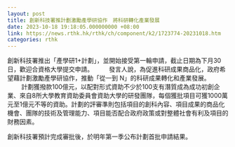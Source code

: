 ```yaml
---
layout: post
title: 創新科技署推計劃激勵產學研協作　將科研轉化產業發展
date: 2023-10-18 19:18:05.000000000 +08:00
link: https://news.rthk.hk/rthk/ch/component/k2/1723774-20231018.htm
categories: rthk
---
```


創新科技署推出「產學研1+計劃」，並開始接受第一輪申請，截止日期為下月30日，歡迎合資格大學提交申請。
　　 
發言人說，為促進科研成果商品化，政府希望藉計劃激勵產學研協作，推動「從一到 N」的科研成果轉化和產業發展。
　　 
計劃獲撥款100億元，以配對形式資助不少於100支有潛質成為成功初創企業、來自8所大學教育資助委員會資助大學的研發團隊，每個獲批項目可獲1000萬元至1億元不等的資助。計劃的評審準則包括項目的創科內容、項目成果的商品化機會、團隊的技術及管理能力、項目能否配合政府政策或對整體社會有利及項目的財務因素。

創新科技署預計完成審批後，於明年第一季公布計劃首批申請結果。
